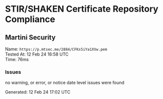 # STIR/SHAKEN Certificate Repository Compliance

## Martini Security

Name: `https://p.mtsec.me/2884/CFKs5iYa1XVw.pem`\
Tested At: 12 Feb 24 16:58 UTC\
Time: 76ms

### Issues

no warning, or error, or notice date level issues were found

Generated: 12 Feb 24 17:02 UTC